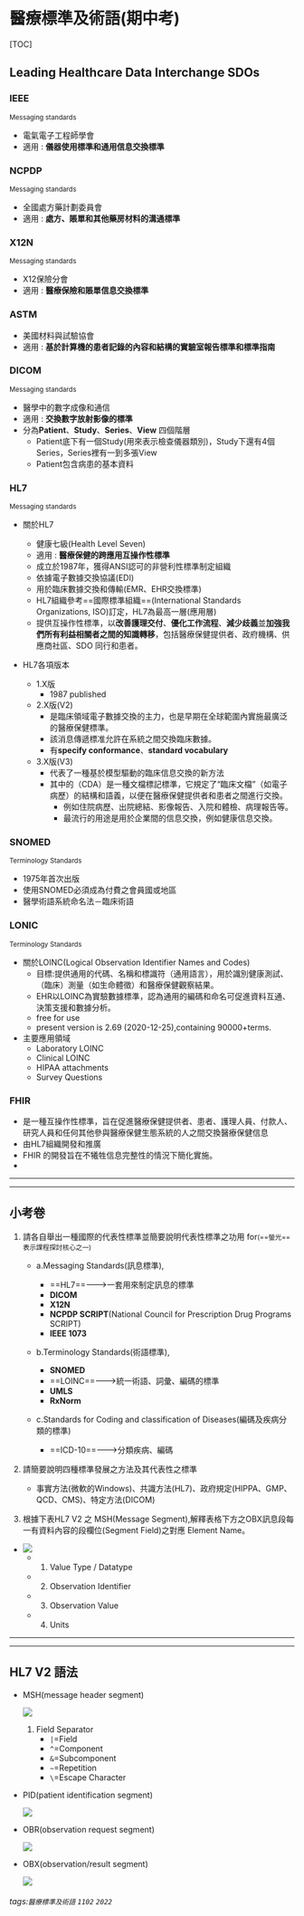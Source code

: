 # 醫療標準及術語(期中考)
[TOC]
## Leading Healthcare Data Interchange SDOs
### IEEE
<small>Messaging standards</small>
- 電氣電子工程師學會
- 適用 : **儀器使用標準和通用信息交換標準**
### NCPDP
<small>Messaging standards</small>
- 全國處方藥計劃委員會
- 適用 : **處方、賬單和其他藥房材料的溝通標準**
### X12N
<small>Messaging standards</small>
- X12保險分會
- 適用 : **醫療保險和賬單信息交換標準**
### ASTM
- 美國材料與試驗協會
- 適用 : **基於計算機的患者記錄的內容和結構的實驗室報告標準和標準指南**
### DICOM
<small>Messaging standards</small>
- 醫學中的數字成像和通信
- 適用 : **交換數字放射影像的標準**
- 分為**Patient**、**Study**、**Series**、**View** 四個階層
    - Patient底下有一個Study(用來表示檢查儀器類別)，Study下還有4個Series，Series裡有一到多張View
    - Patient包含病患的基本資料
    
### HL7
<small>Messaging standards</small>
- 關於HL7
    - 健康七級(Health Level Seven)
    - 適用 : **醫療保健的跨應用互操作性標準**
    - 成立於1987年，獲得ANSI認可的非營利性標準制定組織
    - 依據電子數據交換協議(EDI)
    - 用於臨床數據交換和傳輸(EMR、EHR交換標準)
    - HL7組織參考==國際標準組織==(International Standards Organizations, ISO)訂定，HL7為最高一層(應用層)
    - 提供互操作性標準，以**改善護理交付**、**優化工作流程**、**減少歧義**並**加強我們所有利益相關者之間的知識轉移**，包括醫療保健提供者、政府機構、供應商社區、SDO 同行和患者。

- HL7各項版本
    - 1.X版
        - 1987 published
    - 2.X版(V2)
        - 是臨床領域電子數據交換的主力，也是早期在全球範圍內實施最廣泛的醫療保健標準。
        - 該消息傳遞標准允許在系統之間交換臨床數據。
        - 有**specify conformance**、**standard vocabulary**
    - 3.X版(V3)
        - 代表了一種基於模型驅動的臨床信息交換的新方法
        - 其中的（CDA）是一種文檔標記標準，它規定了“臨床文檔”（如電子病歷）的結構和語義，以便在醫療保健提供者和患者之間進行交換。
            - 例如住院病歷、出院總結、影像報告、入院和體檢、病理報告等。
            - 最流行的用途是用於企業間的信息交換，例如健康信息交換。
### SNOMED
<small>Terminology Standards</small>
- 1975年首次出版
- 使用SNOMED必須成為付費之會員國或地區
- 醫學術語系統命名法－臨床術語

### LONIC
<small>Terminology Standards</small>
- 關於LOINC(Logical Observation Identifier Names and Codes)
    - 目標:提供通用的代碼、名稱和標識符（通用語言），用於識別健康測試、（臨床）測量（如生命體徵）和醫療保健觀察結果。
    - EHR以LOINC為實驗數據標準，認為通用的編碼和命名可促進資料互通、決策支援和數據分析。
    - free for use
    - present version is 2.69 (2020-12-25),containing 90000+terms.
- 主要應用領域
    - Laboratory LOINC
    - Clinical LOINC
    - HIPAA attachments
    - Survey Questions
### FHIR
- 是一種互操作性標準，旨在促進醫療保健提供者、患者、護理人員、付款人、研究人員和任何其他參與醫療保健生態系統的人之間交換醫療保健信息
- 由HL7組織開發和推廣
- FHIR 的開發旨在不犧牲信息完整性的情況下簡化實施。
- 




---
---


## 小考卷
1. 請各自舉出一種國際的代表性標準並簡要說明代表性標準之功用 for<small>(==螢光==表示課程探討核心之一)</small>

    - a.Messaging Standards(訊息標準),
        - ==HL7==--->一套用來制定訊息的標準
        - **DICOM**
        - **X12N**
        - **NCPDP SCRIPT**(National Council for Prescription Drug Programs SCRIPT)
        - **IEEE 1073**



    - b.Terminology Standards(術語標準),
        - **SNOMED** 
        - ==LOINC==--->統一術語、詞彙、編碼的標準
        - **UMLS**
        - **RxNorm**


    -  c.Standards for Coding and classification of Diseases(編碼及疾病分類的標準)
        - ==ICD-10==--->分類疾病、編碼






2. 請簡要說明四種標準發展之方法及其代表性之標準
    - 事實方法(微軟的Windows)、共識方法(HL7)、政府規定(HIPPA、GMP、QCD、CMS)、特定方法(DICOM)




3. 根據下表HL7 V2 之 MSH(Message Segment),解釋表格下方之OBX訊息段每一有資料內容的段欄位(Segment Field)之對應 Element Name。
- ![](https://i.imgur.com/SgopyaY.jpg)
    - 1. Value Type / Datatype
    - 2. Observation Identifier
    - 3. Observation Value
    - 4. Units

---
---

## HL7 V2 語法
-  MSH(message header segment)

    ![](https://i.imgur.com/rFqHOb4.png)
    1. Field Separator
        - `|`=Field
        - `^`=Component
        - `&`=Subcomponent
        - `~`=Repetition
        - `\`=Escape Character
-  PID(patient identification segment)

    ![](https://i.imgur.com/50aRT7h.png)
    
-  OBR(observation request segment)

    ![](https://i.imgur.com/5JfdH7m.png)
    
-  OBX(observation/result segment)

    ![](https://i.imgur.com/OzhJTfX.png)




###### tags:`醫療標準及術語` `1102` `2022` 

<style>
.navbar-brand::after { content: " × FJUMIIA"; }
</style>

